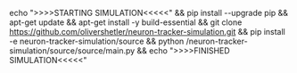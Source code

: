 echo ">>>>STARTING SIMULATION<<<<<" && pip install --upgrade pip && apt-get update && apt-get install -y build-essential && git clone https://github.com/olivershetler/neuron-tracker-simulation.git && pip install -e neuron-tracker-simulation/source && python /neuron-tracker-simulation/source/source/main.py && echo ">>>>FINISHED SIMULATION<<<<<"